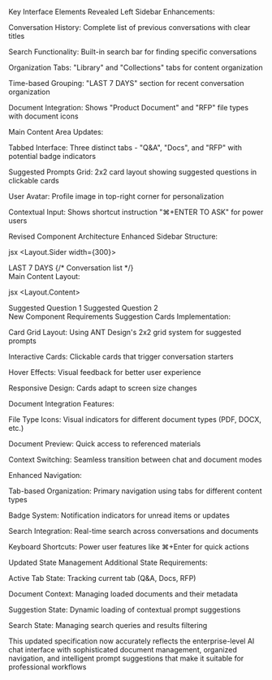 Key Interface Elements Revealed
Left Sidebar Enhancements:

Conversation History: Complete list of previous conversations with clear titles

Search Functionality: Built-in search bar for finding specific conversations

Organization Tabs: "Library" and "Collections" tabs for content organization

Time-based Grouping: "LAST 7 DAYS" section for recent conversation organization

Document Integration: Shows "Product Document" and "RFP" file types with document icons

Main Content Area Updates:

Tabbed Interface: Three distinct tabs - "Q&A", "Docs", and "RFP" with potential badge indicators

Suggested Prompts Grid: 2x2 card layout showing suggested questions in clickable cards

User Avatar: Profile image in top-right corner for personalization

Contextual Input: Shows shortcut instruction "⌘+ENTER TO ASK" for power users

Revised Component Architecture
Enhanced Sidebar Structure:

jsx
<Layout.Sider width={300}>
  <div className="sidebar-header">
    <Tabs defaultActiveKey="library">
      <TabPane tab="Library" key="library" />
      <TabPane tab="Collections" key="collections" />
    </Tabs>
  </div>
  <Input.Search placeholder="Search" />
  <div className="conversation-history">
    <Typography.Text type="secondary">LAST 7 DAYS</Typography.Text>
    {/* Conversation list */}
  </div>
</Layout.Sider>
Main Content Layout:

jsx
<Layout.Content>
  <div className="header">
    <Tabs defaultActiveKey="qa">
      <TabPane tab="Q&A" key="qa" />
      <TabPane tab="Docs" key="docs" />
      <TabPane tab="RFP" key="rfp" />
    </Tabs>
    <Avatar src="user-profile.jpg" />
  </div>
  <div className="suggestion-grid">
    <Row gutter={[16, 16]}>
      <Col span={12}>
        <Card hoverable>Suggested Question 1</Card>
      </Col>
      <Col span={12}>
        <Card hoverable>Suggested Question 2</Card>
      </Col>
    </Row>
  </div>
</Layout.Content>
New Component Requirements
Suggestion Cards Implementation:

Card Grid Layout: Using ANT Design's 2x2 grid system for suggested prompts

Interactive Cards: Clickable cards that trigger conversation starters

Hover Effects: Visual feedback for better user experience

Responsive Design: Cards adapt to screen size changes

Document Integration Features:

File Type Icons: Visual indicators for different document types (PDF, DOCX, etc.)

Document Preview: Quick access to referenced materials

Context Switching: Seamless transition between chat and document modes

Enhanced Navigation:

Tab-based Organization: Primary navigation using tabs for different content types

Badge System: Notification indicators for unread items or updates

Search Integration: Real-time search across conversations and documents

Keyboard Shortcuts: Power user features like ⌘+Enter for quick actions

Updated State Management
Additional State Requirements:

Active Tab State: Tracking current tab (Q&A, Docs, RFP)

Document Context: Managing loaded documents and their metadata

Suggestion State: Dynamic loading of contextual prompt suggestions

Search State: Managing search queries and results filtering

This updated specification now accurately reflects the enterprise-level AI chat interface with sophisticated document management, organized navigation, and intelligent prompt suggestions that make it suitable for professional workflows